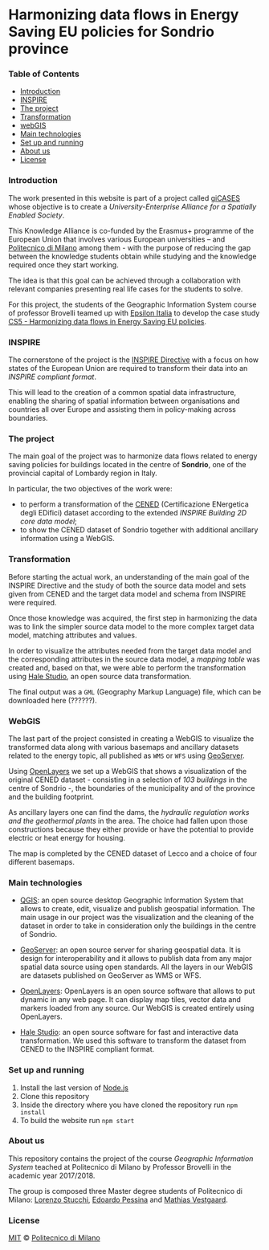 # Harmonizing data flows in Energy Saving EU policies for Sondrio province

### Table of Contents

- [Introduction](#introduction)
- [INSPIRE](#inspire)
- [The project](#the-project)
- [Transformation](#transformation)
- [webGIS](#webgis)
- [Main technologies](#main-technologies)
- [Set up and running](#set-up-and-running)
- [About us](#about-us)
- [License](#license)


### Introduction

The work presented in this website is part of a project called [giCASES](http://www.gicases.eu/) whose objective is to
create a *University-Enterprise Alliance for a Spatially Enabled Society*. 

This Knowledge Alliance is co-funded by the Erasmus+ programme of the European Union that involves various European 
universities – and [Politecnico di Milano](https://www.polimi.it/) among them - with the purpose of reducing the gap
between the knowledge students obtain while studying and the knowledge required once they start working.
 
The idea is that this goal can be achieved through a collaboration with relevant companies presenting real life cases
 for the students to solve.

For this project, the students of the Geographic Information System course of professor Brovelli teamed up with 
[Epsilon Italia](https://www.epsilon-italia.it/) to develop the case study [CS5 - Harmonizing data flows in Energy
 Saving EU policies](http://www.gicases.eu/harmonizing-data-flows-in-energy-saving-eu-policies/).


### INSPIRE

The cornerstone of the project is the [INSPIRE Directive](https://inspire.ec.europa.eu/) with a focus on how states of
the European Union are required to transform their data into an *INSPIRE compliant format*.

This will lead to the creation of a common spatial data infrastructure, enabling the sharing of spatial information
between organisations and countries all over Europe and assisting them in policy-making across boundaries.
 

### The project

The main goal of the project was to harmonize data flows related to energy saving policies for buildings located in
the centre of **Sondrio**, one of the provincial capital of Lombardy region in Italy. 

In particular, the two objectives of the work were:
- to perform a transformation of the [CENED](http://www.cened.it/) (Certificazione ENergetica degli EDifici) dataset
according to the extended *INSPIRE Building 2D core data model*;
- to show the CENED dataset of Sondrio together with additional ancillary information using a WebGIS.


### Transformation

Before starting the actual work, an understanding of the main goal of the INSPIRE Directive and the study of both the
source data model and sets given from CENED and the target data model and schema from INSPIRE were required.

Once those knowledge was acquired, the first step in harmonizing the data was to link the simpler source data model to
the more complex target data model, matching attributes and values. 

In order to visualize the attributes needed from the target data model and the corresponding attributes in the source
data model, a *mapping table* was created and, based on that, we were able to perform the transformation using [Hale
Studio](https://www.wetransform.to/products/halestudio/), an open source data transformation. 

The final output was a `GML` (Geography Markup Language) file, which can be downloaded here (??????). 


### WebGIS

The last part of the project consisted in creating a WebGIS to visualize the transformed data along with various
basemaps and ancillary datasets related to the energy topic, all published as `WMS` or `WFS` using 
[GeoServer](http://geoserver.org/).

Using [OpenLayers](https://openlayers.org/) we set up a WebGIS that shows a visualization of the original CENED
dataset - consisting in a selection of *103 buildings* in the centre of Sondrio -, the boundaries of the municipality
and of the province and the building footprint. 

As ancillary layers one can find the dams, the *hydraulic regulation works and the geothermal plants* in the area. The
choice had fallen upon those constructions because they either provide or have the potential to provide electric or heat
energy for housing. 

The map is completed by the CENED dataset of Lecco and a choice of four different basemaps.


### Main technologies

- [QGIS](https://www.qgis.org/it/site/): an open source desktop Geographic Information System that allows to create,
edit, visualize and publish geospatial information. The main usage in our project was the visualization and the cleaning
of the dataset in order to take in consideration only the buildings in the centre of Sondrio.

- [GeoServer](http://geoserver.org/): an open source server for sharing geospatial data. It is design for
interoperability and it allows to publish data from any major spatial data source using open standards. All the layers
in our WebGIS are datasets published on GeoServer as WMS or WFS.

- [OpenLayers](https://openlayers.org/): OpenLayers is an open source software that allows to put dynamic in any web
page. It can display map tiles, vector data and markers loaded from any source. Our WebGIS is created entirely using
OpenLayers.

- [Hale Studio](https://www.wetransform.to/products/halestudio/): an open source software for fast and interactive
data transformation. We used this software to transform the dataset from CENED to the INSPIRE compliant format.


### Set up and running

1. Install the last version of [Node.js](https://nodejs.org/it/)
2. Clone this repository
3. Inside the directory where you have cloned the repository run `npm install`
4. To build the website run `npm start`


### About us

This repository contains the project of the course *Geographic Information System* teached at Politecnico di Milano by
Professor Brovelli in the academic year 2017/2018.

The group is composed three Master degree students of Politecnico di Milano: 
[Lorenzo Stucchi](mailto:lorenzo.stucchi@mail.polimi.it), 
[Edoardo Pessina](mailto:edoardo.pessina@polimi.it) and
[Mathias Vestgaard](mailto:mathiasundehim.vestgard@mail.polimi.it).


### License
[MIT](https://choosealicense.com/licenses/mit/) © [Politecnico di Milano](https://www.polimi.it/)
